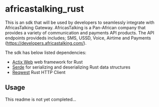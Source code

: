 # africastalking_rust

This is an sdk that will be used by developers to seamlessly integrate with AfricasTalking Gateway.
AfricasTalking is a Pan-African company that provides a variety of communication and payments API products. 
The API endpoints provideds includes; SMS, USSD, Voice, Airtime and Payments (https://developers.africastalking.com/). 

The sdk has below listed dependencies:
- [Actix Web](https://github.com/actix/actix-web) web framework for Rust
- [Serde](https://github.com/serde-rs/serde) for serializing and deserializing Rust data structures
- [Reqwest](https://github.com/seanmonstar/reqwest) Rust HTTP Client

## Usage

This readme is not yet completed...